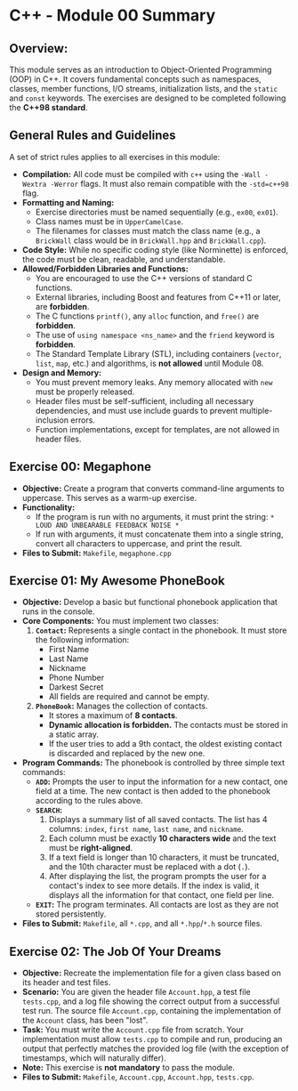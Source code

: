 
# C++ - Module 00 Summary

## Overview:

This module serves as an introduction to Object-Oriented Programming (OOP) in C++. It covers fundamental concepts such as namespaces, classes, member functions, I/O streams, initialization lists, and the `static` and `const` keywords. The exercises are designed to be completed following the **C++98 standard**.

## General Rules and Guidelines

A set of strict rules applies to all exercises in this module:

  * **Compilation:** All code must be compiled with `c++` using the `-Wall -Wextra -Werror` flags. It must also remain compatible with the `-std=c++98` flag.
  * **Formatting and Naming:**
      * Exercise directories must be named sequentially (e.g., `ex00`, `ex01`).
      * Class names must be in `UpperCamelCase`.
      * The filenames for classes must match the class name (e.g., a `BrickWall` class would be in `BrickWall.hpp` and `BrickWall.cpp`).
  * **Code Style:** While no specific coding style (like Norminette) is enforced, the code must be clean, readable, and understandable.
  * **Allowed/Forbidden Libraries and Functions:**
      * You are encouraged to use the C++ versions of standard C functions.
      * External libraries, including Boost and features from C++11 or later, are **forbidden**.
      * The C functions `printf()`, any `alloc` function, and `free()` are **forbidden**.
      * The use of `using namespace <ns_name>` and the `friend` keyword is **forbidden**.
      * The Standard Template Library (STL), including containers (`vector`, `list`, `map`, etc.) and algorithms, is **not allowed** until Module 08.
  * **Design and Memory:**
      * You must prevent memory leaks. Any memory allocated with `new` must be properly released.
      * Header files must be self-sufficient, including all necessary dependencies, and must use include guards to prevent multiple-inclusion errors.
      * Function implementations, except for templates, are not allowed in header files.

## Exercise 00: Megaphone

  * **Objective:** Create a program that converts command-line arguments to uppercase. This serves as a warm-up exercise.
  * **Functionality:**
      * If the program is run with no arguments, it must print the string: `* LOUD AND UNBEARABLE FEEDBACK NOISE *`
      * If run with arguments, it must concatenate them into a single string, convert all characters to uppercase, and print the result.
  * **Files to Submit:** `Makefile`, `megaphone.cpp`

## Exercise 01: My Awesome PhoneBook

  * **Objective:** Develop a basic but functional phonebook application that runs in the console.
  * **Core Components:** You must implement two classes:
    1.  **`Contact`:** Represents a single contact in the phonebook. It must store the following information:
          * First Name
          * Last Name
          * Nickname
          * Phone Number
          * Darkest Secret
          * All fields are required and cannot be empty.
    2.  **`PhoneBook`:** Manages the collection of contacts.
          * It stores a maximum of **8 contacts**.
          * **Dynamic allocation is forbidden.** The contacts must be stored in a static array.
          * If the user tries to add a 9th contact, the oldest existing contact is discarded and replaced by the new one.
  * **Program Commands:** The phonebook is controlled by three simple text commands:
      * **`ADD`:** Prompts the user to input the information for a new contact, one field at a time. The new contact is then added to the phonebook according to the rules above.
      * **`SEARCH`:**
        1.  Displays a summary list of all saved contacts. The list has 4 columns: `index`, `first name`, `last name`, and `nickname`.
        2.  Each column must be exactly **10 characters wide** and the text must be **right-aligned**.
        3.  If a text field is longer than 10 characters, it must be truncated, and the 10th character must be replaced with a dot (`.`).
        4.  After displaying the list, the program prompts the user for a contact's index to see more details. If the index is valid, it displays all the information for that contact, one field per line.
      * **`EXIT`:** The program terminates. All contacts are lost as they are not stored persistently.
  * **Files to Submit:** `Makefile`, all `*.cpp`, and all `*.hpp`/`*.h` source files.

## Exercise 02: The Job Of Your Dreams

  * **Objective:** Recreate the implementation file for a given class based on its header and test files.
  * **Scenario:** You are given the header file `Account.hpp`, a test file `tests.cpp`, and a log file showing the correct output from a successful test run. The source file `Account.cpp`, containing the implementation of the `Account` class, has been "lost".
  * **Task:** You must write the `Account.cpp` file from scratch. Your implementation must allow `tests.cpp` to compile and run, producing an output that perfectly matches the provided log file (with the exception of timestamps, which will naturally differ).
  * **Note:** This exercise is **not mandatory** to pass the module.
  * **Files to Submit:** `Makefile`, `Account.cpp`, `Account.hpp`, `tests.cpp`.
